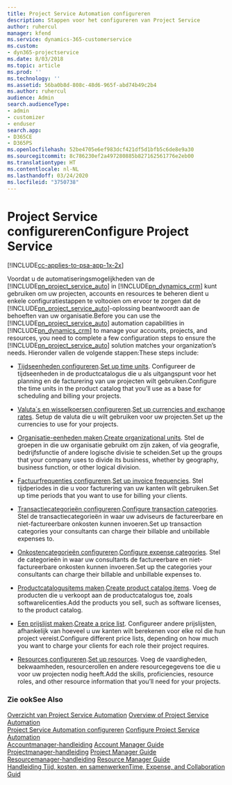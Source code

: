 ```yaml
---
title: Project Service Automation configureren
description: Stappen voor het configureren van Project Service
author: ruhercul
manager: kfend
ms.service: dynamics-365-customerservice
ms.custom:
- dyn365-projectservice
ms.date: 8/03/2018
ms.topic: article
ms.prod: ''
ms.technology: ''
ms.assetid: 56ba0b8d-808c-48d6-965f-abd74b49c2b4
ms.author: ruhercul
audience: Admin
search.audienceType:
- admin
- customizer
- enduser
search.app:
- D365CE
- D365PS
ms.openlocfilehash: 52be4705e6ef983dcf421df5d1bfb5c6de8e9a30
ms.sourcegitcommit: 8c786230ef2a497280885b827162561776e2eb00
ms.translationtype: HT
ms.contentlocale: nl-NL
ms.lasthandoff: 03/24/2020
ms.locfileid: "3750738"
---
```

# <a name="configure-project-service"></a><span data-ttu-id="d5d73-103">Project Service configureren</span><span class="sxs-lookup"><span data-stu-id="d5d73-103">Configure Project Service</span></span>

[!INCLUDE[cc-applies-to-psa-app-1x-2x](../includes/cc-applies-to-psa-app-1x-2x.md)]

<span data-ttu-id="d5d73-104">Voordat u de automatiseringsmogelijkheden van de [!INCLUDE[pn_project_service_auto](../includes/pn-project-service-auto.md)] in [!INCLUDE[pn_dynamics_crm](../includes/pn-dynamics-crm.md)] kunt gebruiken om uw projecten, accounts en resources te beheren dient u enkele configuratiestappen te voltooien om ervoor te zorgen dat de [!INCLUDE[pn_project_service_auto](../includes/pn-project-service-auto.md)]-oplossing beantwoordt aan de behoeften van uw organisatie.</span><span class="sxs-lookup"><span data-stu-id="d5d73-104">Before you can use the [!INCLUDE[pn_project_service_auto](../includes/pn-project-service-auto.md)] automation capabilities in [!INCLUDE[pn_dynamics_crm](../includes/pn-dynamics-crm.md)] to manage your accounts, projects, and resources, you need to complete a few configuration steps to ensure the [!INCLUDE[pn_project_service_auto](../includes/pn-project-service-auto.md)] solution matches your organization’s needs.</span></span> <span data-ttu-id="d5d73-105">Hieronder vallen de volgende stappen:</span><span class="sxs-lookup"><span data-stu-id="d5d73-105">These steps include:</span></span>  
  
-   <span data-ttu-id="d5d73-106">[Tijdseenheden configureren](../project-service/set-up-time-units.md).</span><span class="sxs-lookup"><span data-stu-id="d5d73-106">[Set up time units](../project-service/set-up-time-units.md).</span></span> <span data-ttu-id="d5d73-107">Configureer de tijdseenheden in de productcatalogus die u als uitgangspunt voor het planning en de facturering van uw projecten wilt gebruiken.</span><span class="sxs-lookup"><span data-stu-id="d5d73-107">Configure the time units in the product catalog that you’ll use as a base for scheduling and billing your projects.</span></span>  
  
-   <span data-ttu-id="d5d73-108">[Valuta´s en wisselkoersen configureren](../project-service/set-up-currencies-exchange-rates.md).</span><span class="sxs-lookup"><span data-stu-id="d5d73-108">[Set up currencies and exchange rates](../project-service/set-up-currencies-exchange-rates.md).</span></span> <span data-ttu-id="d5d73-109">Setup de valuta die u wilt gebruiken voor uw projecten.</span><span class="sxs-lookup"><span data-stu-id="d5d73-109">Set up the currencies to use for your projects.</span></span>  
  
-   <span data-ttu-id="d5d73-110">[Organisatie-eenheden maken](../project-service/create-organizational-units.md).</span><span class="sxs-lookup"><span data-stu-id="d5d73-110">[Create organizational units](../project-service/create-organizational-units.md).</span></span> <span data-ttu-id="d5d73-111">Stel de groepen in die uw organisatie gebruikt om zijn zaken, of via geografie, bedrijfsfunctie of andere logische divisie te scheiden.</span><span class="sxs-lookup"><span data-stu-id="d5d73-111">Set up the groups that your company uses to divide its business, whether by geography, business function, or other logical division.</span></span>  
  
-   <span data-ttu-id="d5d73-112">[Factuurfrequenties configureren](../project-service/set-up-invoice-frequencies.md).</span><span class="sxs-lookup"><span data-stu-id="d5d73-112">[Set up invoice frequencies](../project-service/set-up-invoice-frequencies.md).</span></span> <span data-ttu-id="d5d73-113">Stel tijdperiodes in die u voor facturering van uw kanten wilt gebruiken.</span><span class="sxs-lookup"><span data-stu-id="d5d73-113">Set up time periods that you want to use for billing your clients.</span></span>  
  
-   <span data-ttu-id="d5d73-114">[Transactiecategorieën configureren](../project-service/configure-transaction-categories.md).</span><span class="sxs-lookup"><span data-stu-id="d5d73-114">[Configure transaction categories](../project-service/configure-transaction-categories.md).</span></span> <span data-ttu-id="d5d73-115">Stel de transactiecategorieën in waar uw adviseurs de factureerbare en niet-factureerbare onkosten kunnen invoeren.</span><span class="sxs-lookup"><span data-stu-id="d5d73-115">Set up transaction categories your consultants can charge their billable and unbillable expenses to.</span></span>  
  
-   <span data-ttu-id="d5d73-116">[Onkostencategorieën configureren](../project-service/configure-expense-categories.md).</span><span class="sxs-lookup"><span data-stu-id="d5d73-116">[Configure expense categories](../project-service/configure-expense-categories.md).</span></span> <span data-ttu-id="d5d73-117">Stel de categorieën in waar uw consultants de factureerbare en niet-factureerbare onkosten kunnen invoeren.</span><span class="sxs-lookup"><span data-stu-id="d5d73-117">Set up the categories your consultants can charge their billable and unbillable expenses to.</span></span>  
  
-   <span data-ttu-id="d5d73-118">[Productcatalogusitems maken](../project-service/create-product-catalog-items.md).</span><span class="sxs-lookup"><span data-stu-id="d5d73-118">[Create product catalog items](../project-service/create-product-catalog-items.md).</span></span> <span data-ttu-id="d5d73-119">Voeg de producten die u verkoopt aan de productcatalogus toe, zoals softwarelicenties.</span><span class="sxs-lookup"><span data-stu-id="d5d73-119">Add the products you sell, such as software licenses, to the product catalog.</span></span>  
  
-   <span data-ttu-id="d5d73-120">[Een prijslijst maken](../project-service/create-price-list.md).</span><span class="sxs-lookup"><span data-stu-id="d5d73-120">[Create a price list](../project-service/create-price-list.md).</span></span> <span data-ttu-id="d5d73-121">Configureer andere prijslijsten, afhankelijk van hoeveel u uw kanten wilt berekenen voor elke rol die hun project vereist.</span><span class="sxs-lookup"><span data-stu-id="d5d73-121">Configure different price lists, depending on how much you want to charge your clients for each role their project requires.</span></span>  
  
-   <span data-ttu-id="d5d73-122">[Resources configureren](../project-service/set-up-resources.md).</span><span class="sxs-lookup"><span data-stu-id="d5d73-122">[Set up resources](../project-service/set-up-resources.md).</span></span> <span data-ttu-id="d5d73-123">Voeg de vaardigheden, bekwaamheden, resourcerollen en andere resourcegegevens toe die u voor uw projecten nodig heeft.</span><span class="sxs-lookup"><span data-stu-id="d5d73-123">Add the skills, proficiencies, resource roles, and other resource information that you’ll need for your projects.</span></span>  
  
### <a name="see-also"></a><span data-ttu-id="d5d73-124">Zie ook</span><span class="sxs-lookup"><span data-stu-id="d5d73-124">See Also</span></span>  
 <span data-ttu-id="d5d73-125">[Overzicht van Project Service Automation](../project-service/overview.md) </span><span class="sxs-lookup"><span data-stu-id="d5d73-125">[Overview of Project Service Automation](../project-service/overview.md) </span></span>  
 <span data-ttu-id="d5d73-126">[Project Service Automation configureren](../project-service/configure.md) </span><span class="sxs-lookup"><span data-stu-id="d5d73-126">[Configure Project Service Automation](../project-service/configure.md) </span></span>  
 <span data-ttu-id="d5d73-127">[Accountmanager-handleiding](../project-service/account-manager-guide.md) </span><span class="sxs-lookup"><span data-stu-id="d5d73-127">[Account Manager Guide](../project-service/account-manager-guide.md) </span></span>  
 <span data-ttu-id="d5d73-128">[Projectmanager-handleiding](../project-service/project-manager-guide.md) </span><span class="sxs-lookup"><span data-stu-id="d5d73-128">[Project Manager Guide](../project-service/project-manager-guide.md) </span></span>  
 <span data-ttu-id="d5d73-129">[Resourcemanager-handleiding](../project-service/resource-manager-guide.md) </span><span class="sxs-lookup"><span data-stu-id="d5d73-129">[Resource Manager Guide](../project-service/resource-manager-guide.md) </span></span>  
 [<span data-ttu-id="d5d73-130">Handleiding Tijd, kosten, en samenwerken</span><span class="sxs-lookup"><span data-stu-id="d5d73-130">Time, Expense, and Collaboration Guid</span></span>](../project-service/time-expense-collaboration-guide.md)
